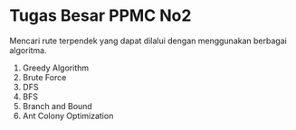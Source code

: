 # Tugas Besar PPMC No2
Mencari rute terpendek yang dapat dilalui dengan menggunakan berbagai algoritma.
1. Greedy Algorithm
2. Brute Force
3. DFS
4. BFS
5. Branch and Bound
6. Ant Colony Optimization
